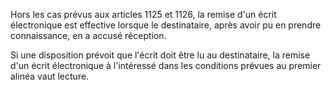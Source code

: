 Hors les cas prévus aux articles 1125 et 1126, la remise d'un écrit électronique est effective lorsque le destinataire, après avoir pu en prendre connaissance, en a accusé réception.

Si une disposition prévoit que l'écrit doit être lu au destinataire, la remise d'un écrit électronique à l'intéressé dans les conditions prévues au premier alinéa vaut lecture.
